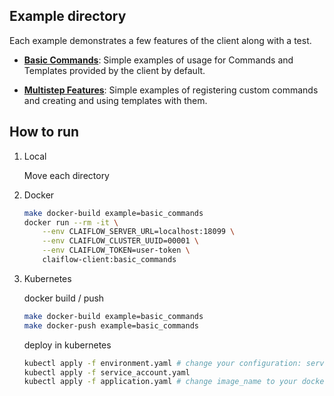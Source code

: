 ## Example directory

Each example demonstrates a few features of the client along with a test.

- [**Basic Commands**](./basic_commands): Simple examples of usage for Commands and Templates provided by the client by default.

- [**Multistep Features**](./multistep_features): Simple examples of registering custom commands and creating and using templates with them.

## How to run
1. Local
    
    Move each directory

2. Docker 
    ```bash
    make docker-build example=basic_commands
    docker run --rm -it \
        --env CLAIFLOW_SERVER_URL=localhost:18099 \
        --env CLAIFLOW_CLUSTER_UUID=00001 \
        --env CLAIFLOW_TOKEN=user-token \
        claiflow-client:basic_commands
    ```

3. Kubernetes
    
    docker build / push
    ```bash
    make docker-build example=basic_commands
    make docker-push example=basic_commands
    ```
    deploy in kubernetes
    ```bash
    kubectl apply -f environment.yaml # change your configuration: server url, cluster uuid, cluster token
    kubectl apply -f service_account.yaml
    kubectl apply -f application.yaml # change image_name to your docker image
    ```